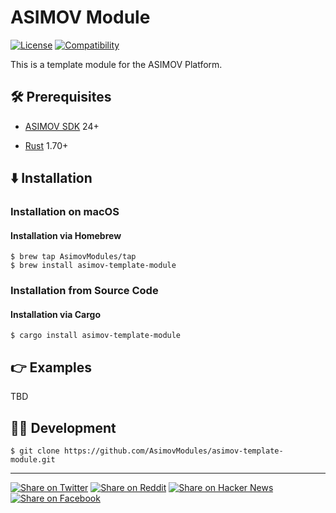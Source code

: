 # ASIMOV Module

[![License](https://img.shields.io/badge/license-Public%20Domain-blue.svg)](https://unlicense.org)
[![Compatibility](https://img.shields.io/badge/rust-1.70%2B-blue)](https://rust-lang.org)

This is a template module for the ASIMOV Platform.

## 🛠️ Prerequisites

- [ASIMOV SDK](https://sdk.asimov.so) 24+

- [Rust](https://rust-lang.org) 1.70+

## ⬇️ Installation

### Installation on macOS

#### Installation via Homebrew

```console
$ brew tap AsimovModules/tap
$ brew install asimov-template-module
```

### Installation from Source Code

#### Installation via Cargo

```console
$ cargo install asimov-template-module
```

## 👉 Examples

TBD

## 👨‍💻 Development

```console
$ git clone https://github.com/AsimovModules/asimov-template-module.git
```

- - -

[![Share on Twitter](https://img.shields.io/badge/share%20on-twitter-03A9F4?logo=twitter)](https://twitter.com/share?url=https://github.com/AsimovModules/asimov-template-module&text=asimov-template-module)
[![Share on Reddit](https://img.shields.io/badge/share%20on-reddit-red?logo=reddit)](https://reddit.com/submit?url=https://github.com/AsimovModules/asimov-template-module&title=asimov-template-module)
[![Share on Hacker News](https://img.shields.io/badge/share%20on-hacker%20news-orange?logo=ycombinator)](https://news.ycombinator.com/submitlink?u=https://github.com/AsimovModules/asimov-template-module&t=asimov-template-module)
[![Share on Facebook](https://img.shields.io/badge/share%20on-facebook-1976D2?logo=facebook)](https://www.facebook.com/sharer/sharer.php?u=https://github.com/AsimovModules/asimov-template-module)
